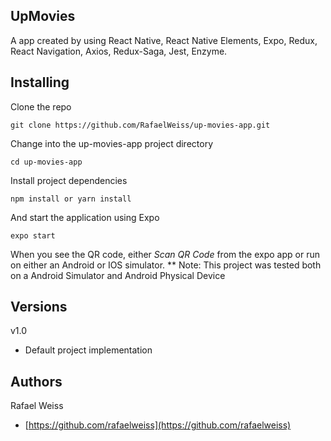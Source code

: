 ## UpMovies

A app created by using React Native, React Native Elements, Expo, Redux, React Navigation, Axios, Redux-Saga, Jest, Enzyme.

## Installing

Clone the repo

```
git clone https://github.com/RafaelWeiss/up-movies-app.git
```

Change into the up-movies-app project directory

```
cd up-movies-app
```

Install project dependencies

```
npm install or yarn install
```

And start the application using Expo

```
expo start
```

When you see the QR code, either _Scan QR Code_ from the expo app or run on either an Android or IOS simulator.
\*\* Note: This project was tested both on a Android Simulator and Android Physical Device

## Versions

v1.0

-   Default project implementation

## Authors

Rafael Weiss

-   [https://github.com/rafaelweiss](https://github.com/rafaelweiss)
